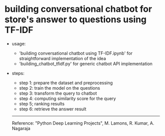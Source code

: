 # building conversational chatbot for store's answer to questions  using TF-IDF
* usage:
  * 'building conversational chatbot using TF-IDF.ipynb' for straightforward implementation of the idea
  * 'building_chatbot_tfidf.py' for generic chatbot API implementation
  
* steps:
  * step 1: prepare the dataset and preprocessing
  * step 2: train the model on the questions
  * step 3: transform the query to chatbot
  * step 4: computing similarity score for the query
  * step 5; ranking results
  * step 6: retrieve the answer result

  ---
  Reference: "Python Deep Learning Projects", M. Lamons, R. Kumar, A. Nagaraja
